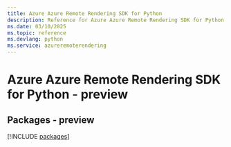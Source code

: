 ```yaml
---
title: Azure Azure Remote Rendering SDK for Python
description: Reference for Azure Azure Remote Rendering SDK for Python
ms.date: 03/10/2025
ms.topic: reference
ms.devlang: python
ms.service: azureremoterendering
---
```

# Azure Azure Remote Rendering SDK for Python - preview
## Packages - preview
[!INCLUDE [packages](azure-remote-rendering-index.md)]